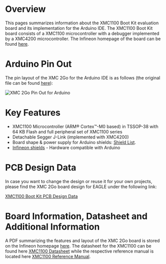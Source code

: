# Overview
This pages summarizes information about the XMC1100 Boot Kit evaluation board and its implementation for the Arduino IDE. The XMC1100 Boot Kit board consists of a XMC1100 microcontroller with a debugger implemented by a XMC4200 microcontroller. The Infineon homepage of the board can be found [here](https://www.infineon.com/cms/en/product/evaluation-boards/KIT_XMC11_BOOT_001/productType.html?productType=db3a30443b360d0e013b8f5163c46f62#ispnTab1).

# Arduino Pin Out
The pin layout of the XMC 2Go for the Arduino IDE is as follows (the original file can be found [here](https://github.com/Infineon/Assets/blob/master/Pictures/XMC%201100_BootKit_PO.jpg)):

![XMC 2Go Pin Out for Arduino](https://github.com/Infineon/Assets/blob/master/Pictures/XMC%201100_BootKit_PO.jpg)

# Key Features
* XMC1100 Microcontroller (ARM® Cortex™-M0 based) in TSSOP-38 with 64 KB Flash and full peripheral set of XMC1100 series
* Detachable Segger J-Link (implemented with XMC4200)
* Board shape & power supply for Arduino shields: [Shield List](http://shieldlist.org).
* [Infineon shields](https://www.infineon.com/cms/en/product/microcontroller/32-bit-industrial-microcontroller-based-on-arm-registered-cortex-tm-m/xmc-development-tools-kits-and-boards/boards-and-shields-for-arduino/channel.html?channel=5546d4614b0b239c014ba1e6c4a73098) - Hardware compatible with Arduino

# PCB Design Data
In case you want to change the design or reuse it for your own projects, please find the XMC 2Go board design for EAGLE under the following link:

[XMC1100 Boot Kit PCB Design Data](https://www.infineon.com/dgdl/PCB_XMC1100_CPU_Card_V2.zip?fileId=db3a30433da119ff013da23921f61425&sd=t)

# Board Information, Datasheet and Additional Information
A PDF summarizing the features and layout of the XMC 2Go board is stored on the Infineon homepage [here](https://www.infineon.com/dgdl/Board_Users_Manual_XMC1100_CPU_Card_R2.pdf?fileId=db3a30433da119ff013da232476b1416).
The datasheet for the XMC1100 can be found here [XMC1100 Datasheet](https://www.infineon.com/dgdl/Infineon-xmc1100-DS-v01_04-EN.pdf?fileId=5546d46255dd933d0155e31763e577dc) while the respective reference manual is located here [XMC1100 Reference Manual](https://www.infineon.com/dgdl/Infineon-xmc1100-AA_rm-UM-v01_01-EN.pdf?fileId=5546d46255dd933d0155e31753b077af).

